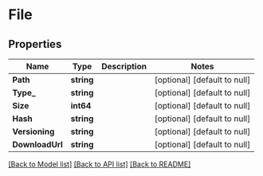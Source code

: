# File

## Properties
Name | Type | Description | Notes
------------ | ------------- | ------------- | -------------
**Path** | **string** |  | [optional] [default to null]
**Type_** | **string** |  | [optional] [default to null]
**Size** | **int64** |  | [optional] [default to null]
**Hash** | **string** |  | [optional] [default to null]
**Versioning** | **string** |  | [optional] [default to null]
**DownloadUrl** | **string** |  | [optional] [default to null]

[[Back to Model list]](../README.md#documentation-for-models) [[Back to API list]](../README.md#documentation-for-api-endpoints) [[Back to README]](../README.md)

